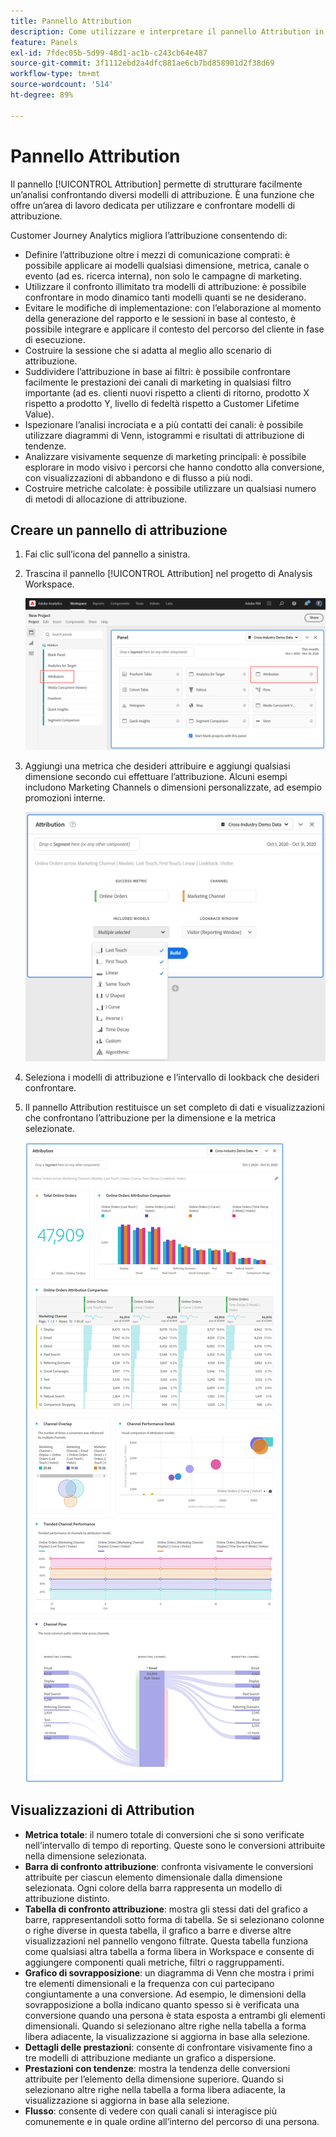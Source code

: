 ```yaml
---
title: Pannello Attribution
description: Come utilizzare e interpretare il pannello Attribution in Analysis Workspace.
feature: Panels
exl-id: 7fdec05b-5d99-48d1-ac1b-c243cb64e487
source-git-commit: 3f1112ebd2a4dfc881ae6cb7bd858901d2f38d69
workflow-type: tm+mt
source-wordcount: '514'
ht-degree: 89%

---
```


# Pannello Attribution

Il pannello [!UICONTROL Attribution] permette di strutturare facilmente un’analisi confrontando diversi modelli di attribuzione. È una funzione   che offre un’area di lavoro dedicata per utilizzare e confrontare modelli di attribuzione.

Customer Journey Analytics migliora l’attribuzione consentendo di:

* Definire l’attribuzione oltre i mezzi di comunicazione comprati: è possibile applicare ai modelli qualsiasi dimensione, metrica, canale o evento (ad es. ricerca interna), non solo le campagne di marketing.
* Utilizzare il confronto illimitato tra modelli di attribuzione: è possibile confrontare in modo dinamico tanti modelli quanti se ne desiderano.
* Evitare le modifiche di implementazione: con l’elaborazione al momento della generazione del rapporto e le sessioni in base al contesto, è possibile integrare e applicare il contesto del percorso del cliente in fase di esecuzione.
* Costruire la sessione che si adatta al meglio allo scenario di attribuzione.
* Suddividere l’attribuzione in base ai filtri: è possibile confrontare facilmente le prestazioni dei canali di marketing in qualsiasi filtro importante (ad es. clienti nuovi rispetto a clienti di ritorno, prodotto X rispetto a prodotto Y, livello di fedeltà rispetto a Customer Lifetime Value).
* Ispezionare l’analisi incrociata e a più contatti dei canali: è possibile utilizzare diagrammi di Venn, istogrammi e risultati di attribuzione di tendenze.
* Analizzare visivamente sequenze di marketing principali: è possibile esplorare in modo visivo i percorsi che hanno condotto alla conversione, con visualizzazioni di abbandono e di flusso a più nodi.
* Costruire metriche calcolate: è possibile utilizzare un qualsiasi numero di metodi di allocazione di attribuzione.

## Creare un pannello di attribuzione

1. Fai clic sull’icona del pannello a sinistra.
1. Trascina il pannello [!UICONTROL Attribution] nel progetto di Analysis Workspace.

   ![Nuovo pannello di attribuzione](assets/Attribution_Panel_1.png)

1. Aggiungi una metrica che desideri attribuire e aggiungi qualsiasi dimensione secondo cui effettuare l’attribuzione. Alcuni esempi includono Marketing Channels o dimensioni personalizzate, ad esempio promozioni interne.

   ![Seleziona dimensione e metrica](assets/attribution_panel2.png)

1. Seleziona i modelli di attribuzione e l’intervallo di lookback che desideri confrontare.

1. Il pannello Attribution restituisce un set completo di dati e visualizzazioni che confrontano l’attribuzione per la dimensione e la metrica selezionate.

   ![Visualizzazioni di Attribution](assets/attr_panel_vizs.png)

## Visualizzazioni di Attribution

* **Metrica totale**: il numero totale di conversioni che si sono verificate nell’intervallo di tempo di reporting. Queste sono le conversioni attribuite nella dimensione selezionata.
* **Barra di confronto attribuzione**: confronta visivamente le conversioni attribuite per ciascun elemento dimensionale dalla dimensione selezionata. Ogni colore della barra rappresenta un modello di attribuzione distinto.
* **Tabella di confronto attribuzione**: mostra gli stessi dati del grafico a barre, rappresentandoli sotto forma di tabella. Se si selezionano colonne o righe diverse in questa tabella, il grafico a barre e diverse altre visualizzazioni nel pannello vengono filtrate. Questa tabella funziona come qualsiasi altra tabella a forma libera in Workspace e consente di aggiungere componenti quali metriche, filtri o raggruppamenti.
* **Grafico di sovrapposizione**: un diagramma di Venn che mostra i primi tre elementi dimensionali e la frequenza con cui partecipano congiuntamente a una conversione. Ad esempio, le dimensioni della sovrapposizione a bolla indicano quanto spesso si è verificata una conversione quando una persona è stata esposta a entrambi gli elementi dimensionali. Quando si selezionano altre righe nella tabella a forma libera adiacente, la visualizzazione si aggiorna in base alla selezione.
* **Dettagli delle prestazioni**: consente di confrontare visivamente fino a tre modelli di attribuzione mediante un grafico a dispersione.
* **Prestazioni con tendenze**: mostra la tendenza delle conversioni attribuite per l’elemento della dimensione superiore. Quando si selezionano altre righe nella tabella a forma libera adiacente, la visualizzazione si aggiorna in base alla selezione.
* **Flusso**: consente di vedere con quali canali si interagisce più comunemente e in quale ordine all’interno del percorso di una persona.

